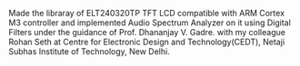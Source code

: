 Made the libraray of ELT240320TP TFT LCD compatible with ARM Cortex M3 controller and implemented Audio Spectrum Analyzer on it using Digital 
Filters under the guidance of Prof. Dhananjay V. Gadre. with my colleague Rohan Seth at Centre for Electronic Design and Technology(CEDT), 
Netaji Subhas Institute of Technology, New Delhi.